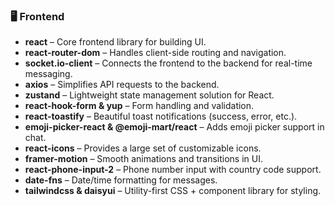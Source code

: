 ### 🖥️ Frontend

* **react** – Core frontend library for building UI.
* **react-router-dom** – Handles client-side routing and navigation.
* **socket.io-client** – Connects the frontend to the backend for real-time messaging.
* **axios** – Simplifies API requests to the backend.
* **zustand** – Lightweight state management solution for React.
* **react-hook-form & yup** – Form handling and validation.
* **react-toastify** – Beautiful toast notifications (success, error, etc.).
* **emoji-picker-react & @emoji-mart/react** – Adds emoji picker support in chat.
* **react-icons** – Provides a large set of customizable icons.
* **framer-motion** – Smooth animations and transitions in UI.
* **react-phone-input-2** – Phone number input with country code support.
* **date-fns** – Date/time formatting for messages.
* **tailwindcss & daisyui** – Utility-first CSS + component library for styling.

